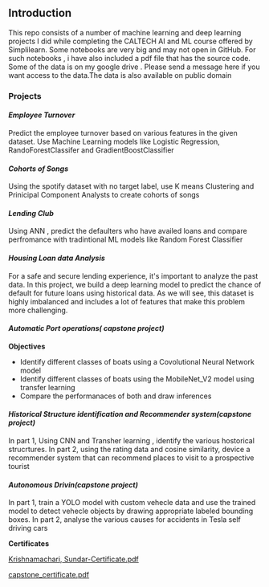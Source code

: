 ## Introduction
This repo consists of a number of machine learning and deep learning projects I did while completing the CALTECH AI and ML course offered by Simplilearn. Some notebooks are very big and may not open in GitHub. For such notebooks , i have also included a pdf file that has the source code. Some of the data is on my google drive . Please send a message here if you want access to the data.The data is also available on public domain
### Projects

#### _Employee Turnover_

Predict the employee turnover based on various features in the given dataset. Use Machine Learning models like Logistic Regression, RandoForestClassifer and GradientBoostClassifier

#### _Cohorts of Songs_

Using the spotify dataset with no target label, use K means Clustering and Prinicipal Component Analysts to create cohorts of songs

#### _Lending Club_

Using ANN , predict the defaulters who have availed loans and compare perfromance with tradintional ML models like Random Forest Classifier

####  _Housing Loan data Analysis_
For a safe and secure lending experience, it's important to analyze the past data. In this project, we build a deep learning model to predict the chance of default for future loans using historical data. As we will see, this dataset is highly imbalanced and includes a lot of features that make this problem more challenging.

#### _Automatic Port operations( capstone project)_
**Objectives**

*  Identify different classes of boats using a Covolutional Neural Network model
*  Identify different classes of boats using the MobileNet_V2 model using transfer learning
*   Compare the performanaces of both and draw inferences

#### _Historical Structure identification and Recommender system(capstone project)_

In part 1, Using CNN and Transher learning , identify the various hostorical strucrtures. In part 2, using the rating data  and cosine similarity, device a recommender system that can recommend places to visit to a prospective tourist

#### _Autonomous Drivin(capstone project)_

In part 1, train a YOLO model with custom vehecle data and use the trained model to detect vehecle objects by drawing appropriate labeled bounding boxes. In part 2, analyse the various causes for accidents in Tesla self driving cars

**Certificates**

[Krishnamachari,  Sundar-Certificate.pdf](certificates/Krishnamachari%2C%20%20Sundar-Certificate.pdf)


[capstone_certificate.pdf](certificates/capstone_certificate.pdf)


